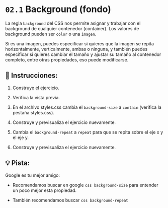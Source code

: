 # `02.1` Background (fondo)

La regla `background` del CSS nos permite asignar y trabajar con el background de cualquier contenedor (container). Los valores de background pueden ser `color` o una `imagen`.

Si es una imagen, puedes especificar si quieres que la imagen se repita horizontalmente, verticalmente, ambas o ninguna, y también puedes especificar si quieres cambiar el tamaño y ajustar su tamaño al contenedor completo, entre otras propiedades, eso puede modificarse.

## 📝 Instrucciones:

1. Construye el ejercicio.

2. Verifica la vista previa.

3. En el archivo styles.css cambia el `background-size` a `contain` (verifica la pestaña styles.css).

4. Construye y previsualiza el ejercicio nuevamente.

5. Cambia el `background-repeat` a `repeat`  para que se repita sobre el eje x y el eje y.

6. Construye y previsualiza el ejercicio nuevamente.

## 💡 Pista:

Google es tu mejor amigo:

- Recomendamos buscar en google `css background-size` para entender un poco mejor esta propiedad.

- También recomendamos buscar `css background-repeat`
